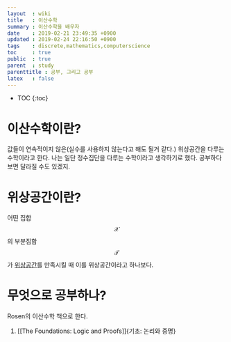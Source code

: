 ```yaml
---
layout  : wiki
title   : 이산수학
summary : 이산수학을 배우자
date    : 2019-02-21 23:49:35 +0900
updated : 2019-02-24 22:16:50 +0900
tags    : discrete,mathematics,computerscience
toc     : true
public  : true
parent  : study
parenttitle : 공부, 그리고 공부
latex   : false
---
```

* TOC
{:toc}

# 이산수학이란?
값들이 연속적이지 않은(실수를 사용하지 않는다고 해도 될거 같다.) 위상공간을 다루는 수학이라고 한다. 나는 일단 정수집단을 다루는 수학이라고 생각하기로 했다. 공부하다보면 달라질 수도 있겠지.
# 위상공간이란?
어떤 집합 $$\mathcal{X}$$ 의 부분집합 $$\mathcal{T}$$ 가 [위상공간](https://namu.wiki/w/위상%20공간#toc)를 만족시킬 때 이를 위상공간이라고 하나보다.

# 무엇으로 공부하나?
Rosen의 이산수학 책으로 한다.

1. [[The Foundations: Logic and Proofs]]{기초: 논리와 증명}

